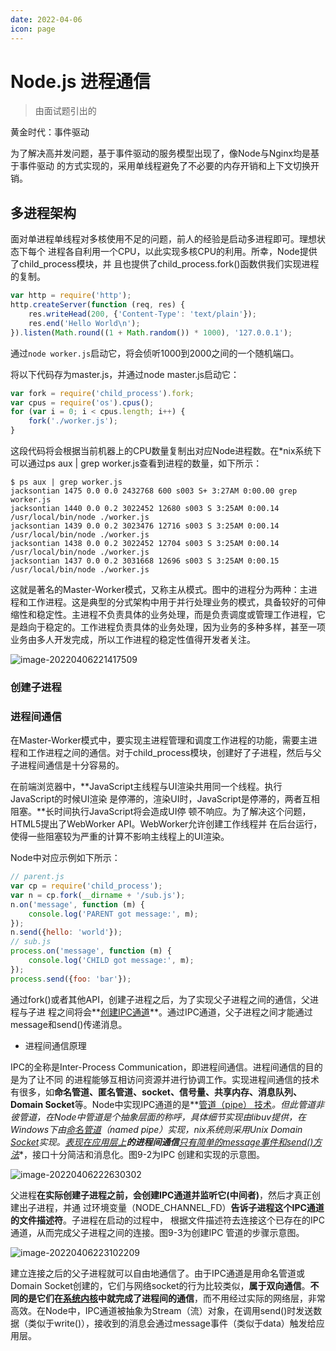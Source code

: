 ```yaml
---
date: 2022-04-06
icon: page
---
```


# Node.js 进程通信

> 由面试题引出的

黄金时代：事件驱动

为了解决高并发问题，基于事件驱动的服务模型出现了，像Node与Nginx均是基于事件驱动 的方式实现的，采用单线程避免了不必要的内存开销和上下文切换开销。

## 多进程架构

面对单进程单线程对多核使用不足的问题，前人的经验是启动多进程即可。理想状态下每个 进程各自利用一个CPU，以此实现多核CPU的利用。所幸，Node提供了child_process模块，并 且也提供了child_process.fork()函数供我们实现进程的复制。

```js
var http = require('http');
http.createServer(function (req, res) {
    res.writeHead(200, {'Content-Type': 'text/plain'});
    res.end('Hello World\n');
}).listen(Math.round((1 + Math.random()) * 1000), '127.0.0.1');
```

通过`node worker.js`启动它，将会侦听1000到2000之间的一个随机端口。

将以下代码存为master.js，并通过node master.js启动它：

```js
var fork = require('child_process').fork;
var cpus = require('os').cpus();
for (var i = 0; i < cpus.length; i++) {
    fork('./worker.js');
} 
```

这段代码将会根据当前机器上的CPU数量复制出对应Node进程数。在*nix系统下可以通过ps aux | grep worker.js查看到进程的数量，如下所示：

```shell
$ ps aux | grep worker.js
jacksontian 1475 0.0 0.0 2432768 600 s003 S+ 3:27AM 0:00.00 grep worker.js
jacksontian 1440 0.0 0.2 3022452 12680 s003 S 3:25AM 0:00.14 /usr/local/bin/node ./worker.js
jacksontian 1439 0.0 0.2 3023476 12716 s003 S 3:25AM 0:00.14 /usr/local/bin/node ./worker.js
jacksontian 1438 0.0 0.2 3022452 12704 s003 S 3:25AM 0:00.14 /usr/local/bin/node ./worker.js
jacksontian 1437 0.0 0.2 3031668 12696 s003 S 3:25AM 0:00.15 /usr/local/bin/node ./worker.js 
```

这就是著名的Master-Worker模式，又称主从模式。图中的进程分为两种：主进程和工作进程。这是典型的分式架构中用于并行处理业务的模式，具备较好的可伸缩性和稳定性。主进程不负责具体的业务处理，而是负责调度或管理工作进程，它是趋向于稳定的。工作进程负责具体的业务处理，因为业务的多种多样，甚至一项业务由多人开发完成，所以工作进程的稳定性值得开发者关注。

![image-20220406221417509](https://mc-web-1259409954.cos.ap-guangzhou.myqcloud.com/MyImages/202204062214585.png)



### 创建子进程







### 进程间通信

在Master-Worker模式中，要实现主进程管理和调度工作进程的功能，需要主进程和工作进程之间的通信。对于child_process模块，创建好了子进程，然后与父子进程间通信是十分容易的。 

在前端浏览器中，**JavaScript主线程与UI渲染共用同一个线程。执行JavaScript的时候UI渲染 是停滞的，渲染UI时，JavaScript是停滞的，两者互相阻塞。**长时间执行JavaScript将会造成UI停 顿不响应。为了解决这个问题，HTML5提出了WebWorker API。WebWorker允许创建工作线程并 在后台运行，使得一些阻塞较为严重的计算不影响主线程上的UI渲染。

Node中对应示例如下所示：

```js
// parent.js
var cp = require('child_process');
var n = cp.fork(__dirname + '/sub.js');
n.on('message', function (m) {
    console.log('PARENT got message:', m);
});
n.send({hello: 'world'});
// sub.js
process.on('message', function (m) {
    console.log('CHILD got message:', m);
});
process.send({foo: 'bar'}); 
```

通过fork()或者其他API，创建子进程之后，为了实现父子进程之间的通信，父进程与子进 程之间将会**<u>创建IPC通道</u>**。通过IPC通道，父子进程之间才能通过message和send()传递消息。

- 进程间通信原理

IPC的全称是Inter-Process Communication，即进程间通信。进程间通信的目的是为了让不同 的进程能够互相访问资源并进行协调工作。实现进程间通信的技术有很多，如**命名管道、匿名管道、socket、信号量、共享内存、消息队列、Domain Socket**等。Node中实现IPC通道的是**<u>管道（pipe） 技术</u>**。但此管道非彼管道，在Node中管道是个抽象层面的称呼，具体细节实现由libuv提供，**在 Windows下由<u>命名管道</u>（named pipe）实现，*nix系统则采用Unix Domain <u>Socket</u>实现**。**<u>表现在应用层上</u>**的进程间通信**<u>只有简单的message事件和send()方法</u>**，接口十分简洁和消息化。图9-2为IPC 创建和实现的示意图。

![image-20220406222630302](https://mc-web-1259409954.cos.ap-guangzhou.myqcloud.com/MyImages/202204062226499.png)

父进程**在实际创建子进程之前，会创建IPC通道并监听它(中间者)**，然后才真正创建出子进程，并通 过环境变量（NODE_CHANNEL_FD）**告诉子进程这个IPC通道的文件描述符**。子进程在启动的过程中， 根据文件描述符去连接这个已存在的IPC通道，从而完成父子进程之间的连接。图9-3为创建IPC 管道的步骤示意图。

![image-20220406223102209](https://mc-web-1259409954.cos.ap-guangzhou.myqcloud.com/MyImages/202204062231266.png)

建立连接之后的父子进程就可以自由地通信了。由于IPC通道是用命名管道或Domain Socket创建的，它们与网络socket的行为比较类似，**属于双向通信**。**不同的是它们在<u>系统内核</u>中就完成了进程间的通信**，而不用经过实际的网络层，非常高效。在Node中，IPC通道被抽象为Stream（流）对象，在调用send()时发送数据（类似于write()），接收到的消息会通过message事件（类似于data）触发给应用层。

